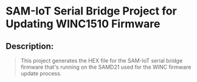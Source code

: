 # SAM-IoT Serial Bridge Project for Updating WINC1510 Firmware

## Description:

> This project generates the HEX file for the SAM-IoT serial bridge firmware that's running on the SAMD21 used for the WINC firmware update process.

